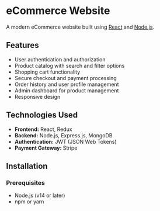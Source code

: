 # eCommerce Website

A modern eCommerce website built using [React](https://reactjs.org/) and [Node.js](https://nodejs.org/).

## Features

- User authentication and authorization
- Product catalog with search and filter options
- Shopping cart functionality
- Secure checkout and payment processing
- Order history and user profile management
- Admin dashboard for product management
- Responsive design

## Technologies Used

- **Frontend:** React, Redux
- **Backend:** Node.js, Express.js, MongoDB
- **Authentication:** JWT (JSON Web Tokens)
- **Payment Gateway:** Stripe


## Installation

### Prerequisites

- Node.js (v14 or later)
- npm or yarn
